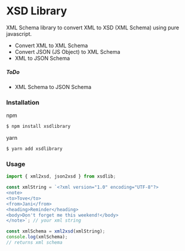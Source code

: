 # XSD Library

XML Schema library to convert XML to XSD (XML Schema) using pure javascript.

- Convert XML to XML Schema
- Convert JSON (JS Object) to XML Schema
- XML to JSON Schema

##### ToDo

- XML Schema to JSON Schema

### Installation

npm

```sh
$ npm install xsdlibrary
```

yarn

```sh
$ yarn add xsdlibrary
```

### Usage

```js
import { xml2xsd, json2xsd } from xsdlib;
```

```js
const xmlString = `<?xml version="1.0" encoding="UTF-8"?>
<note>
<to>Tove</to>
<from>Jani</from>
<heading>Reminder</heading>
<body>Don't forget me this weekend!</body>
</note>`; // your xml string

const xmlSchema = xml2xsd(xmlString);
console.log(xmlSchema);
// returns xml schema
```
